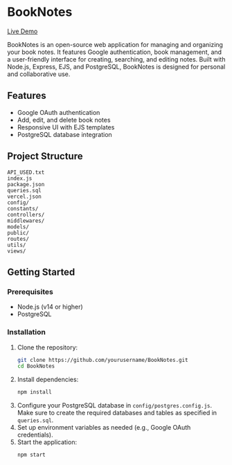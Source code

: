 # BookNotes

[Live Demo](https://book-notes-gold.vercel.app/)

BookNotes is an open-source web application for managing and organizing your book notes. It features Google authentication, book management, and a user-friendly interface for creating, searching, and editing notes. Built with Node.js, Express, EJS, and PostgreSQL, BookNotes is designed for personal and collaborative use.

## Features
- Google OAuth authentication
- Add, edit, and delete book notes
- Responsive UI with EJS templates
- PostgreSQL database integration

## Project Structure
```
API_USED.txt
index.js
package.json
queries.sql
vercel.json
config/
constants/
controllers/
middlewares/
models/
public/
routes/
utils/
views/
```

## Getting Started

### Prerequisites
- Node.js (v14 or higher)
- PostgreSQL

### Installation
1. Clone the repository:
   ```bash
   git clone https://github.com/yourusername/BookNotes.git
   cd BookNotes
   ```
2. Install dependencies:
   ```bash
   npm install
   ```
3. Configure your PostgreSQL database in `config/postgres.config.js`. Make sure to create the required databases and tables as specified in `queries.sql`.
4. Set up environment variables as needed (e.g., Google OAuth credentials).
5. Start the application:
   ```bash
   npm start
   ```